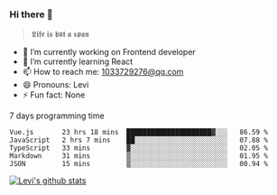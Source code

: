 ### Hi there 👋

> 𝕷𝖎𝖋𝖊 𝖎𝖘 𝖇𝖚𝖙 𝖆 𝖘𝖕𝖆𝖓

- 🔭 I’m currently working on Frontend developer
- 🌱 I’m currently learning React
- 📫 How to reach me: 1033729276@qq.com
- 😄 Pronouns: Levi
- ⚡ Fun fact: None


7 days programming time



<!--START_SECTION:waka-->
```text
Vue.js       23 hrs 18 mins  █████████████████████▓░░░   86.59 % 
JavaScript   2 hrs 7 mins    ██░░░░░░░░░░░░░░░░░░░░░░░   07.88 % 
TypeScript   33 mins         ▓░░░░░░░░░░░░░░░░░░░░░░░░   02.05 % 
Markdown     31 mins         ▒░░░░░░░░░░░░░░░░░░░░░░░░   01.95 % 
JSON         15 mins         ▒░░░░░░░░░░░░░░░░░░░░░░░░   00.94 % 
```
<!--END_SECTION:waka-->


[![Levi's github stats](https://github-readme-stats.vercel.app/api?username=chaossssss)](https://github.com/anuraghazra/github-readme-stats)
